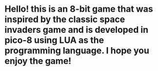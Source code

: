 # Hello! this is an 8-bit game that was inspired by the classic space invaders game and is developed in pico-8 using LUA as the programming language. I hope you enjoy the game!
